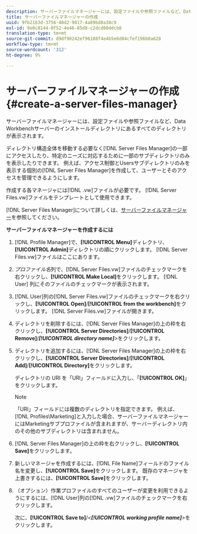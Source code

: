 ```yaml
---
description: サーバーファイルマネージャーには、設定ファイルや参照ファイルなど、Data Workbenchサーバーのインストールディレクトリにあるすべてのディレクトリが表示されます。
title: サーバーファイルマネージャーの作成
uuid: 9fb2163d-3756-40d2-9817-4a89bd8a38c9
exl-id: 9e0c8144-0f52-4e46-85d8-c2dcd60ddcb8
translation-type: tm+mt
source-git-commit: d9df90242ef96188f4e4b5e6d04cfef196b0a628
workflow-type: tm+mt
source-wordcount: '312'
ht-degree: 9%

---
```


# サーバーファイルマネージャーの作成{#create-a-server-files-manager}

サーバーファイルマネージャーには、設定ファイルや参照ファイルなど、Data Workbenchサーバーのインストールディレクトリにあるすべてのディレクトリが表示されます。

ディレクトリ構造全体を移動する必要なく[!DNL Server Files Manager]の一部にアクセスしたり、特定のニーズに対応するために一部のサブディレクトリのみを表示したりできます。 例えば、アクセス制御とUsersサブディレクトリのみを表示する個別の[!DNL Server Files Manager]を作成して、ユーザーとそのアクセスを管理できるようにします。

作成する各マネージャには[!DNL .vw]ファイルが必要です。 [!DNL Server Files.vw]ファイルをテンプレートとして使用できます。

[!DNL Server Files Manager]について詳しくは、[サーバーファイルマネージャー](../../../../home/c-get-started/c-admin-intrf/c-svr-files-mgr.md#concept-73a0808487c8424285ae7302f53bc5f4)を参照してください。

**サーバーファイルマネージャーを作成するには**

1. [!DNL Profile Manager]で、**[!UICONTROL Menu]**&#x200B;ディレクトリ、**[!UICONTROL Admin]**&#x200B;ディレクトリの順にクリックします。 [!DNL Server Files.vw]ファイルはここにあります。
1. *プロファイル名*&#x200B;列で、[!DNL Server Files.vw]ファイルのチェックマークを右クリックし、**[!UICONTROL Make Local]**&#x200B;をクリックします。 [!DNL User] 列にそのファイルのチェックマークが表示されます。
1. [!DNL User]列の[!DNL Server Files.vw]ファイルのチェックマークを右クリックし、**[!UICONTROL Open]**/**[!UICONTROL from the workbench]**&#x200B;をクリックします。 [!DNL Server Files.vw]ファイルが開きます。
1. ディレクトリを削除するには、[!DNL Server Files Manager]の上の枠を右クリックし、**[!UICONTROL Server Directories]**/**[!UICONTROL Remove]**/***[!UICONTROL directory name]**>*&#x200B;をクリックします。
1. ディレクトリを追加するには、[!DNL Server Files Manager]の上の枠を右クリックし、**[!UICONTROL Server Directories]**/**[!UICONTROL Add]**/**[!UICONTROL Directory]**&#x200B;をクリックします。

   ディレクトリの URI を「URI」フィールドに入力し、「**[!UICONTROL OK]**」をクリックします。

   >[!NOTE]
   >
   >「URI」フィールドには複数のディレクトリを指定できます。 例えば、 [!DNL Profiles\Marketing\]と入力した場合、サーバーファイルマネージャーにはMarketingサブプロファイルが含まれますが、サーバーディレクトリ内のその他のサブディレクトリは含まれません。

1. [!DNL Server Files Manager]の上の枠を右クリックし、**[!UICONTROL Save]**&#x200B;をクリックします。
1. 新しいマネージャを作成するには、[!DNL File Name]フィールドのファイル名を変更し、**[!UICONTROL Save]**&#x200B;をクリックします。 既存のマネージャを上書きするには、**[!UICONTROL Save]**&#x200B;をクリックします。
1. （オプション）作業プロファイルのすべてのユーザーが変更を利用できるようにするには、[!DNL User]列の[!DNL .vw]ファイルのチェックマークを右クリックします。

   次に、**[!UICONTROL Save to]**/*&lt;**[!UICONTROL working profile name]**>*&#x200B;をクリックします。
